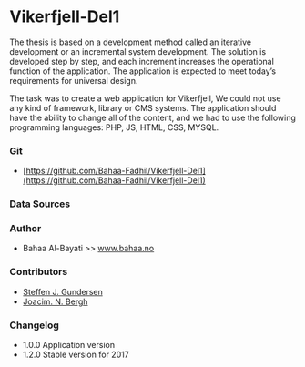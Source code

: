 # Vikerfjell-Del1

The thesis is based on a development method called an iterative development or an incremental system development. The solution is developed step by step, and each increment increases the operational function of the application. The application is expected to meet today’s requirements for universal design.

The task was to create a web application for Vikerfjell, We could not use any kind of framework, library or CMS systems. The application should have the ability to change all of the content, and we had to use the following programming languages: PHP, JS, HTML, CSS, MYSQL.


### Git
* [https://github.com/Bahaa-Fadhil/Vikerfjell-Del1](https://github.com/Bahaa-Fadhil/Vikerfjell-Del1)


### Data Sources


### Author
* Bahaa Al-Bayati >> www.bahaa.no



### Contributors
* [Steffen J. Gundersen](https://github.com/joacimbergh) 
* [Joacim. N. Bergh](https://github.com/Steffinho94)


### Changelog
* 1.0.0 Application version
* 1.2.0 Stable version for 2017
